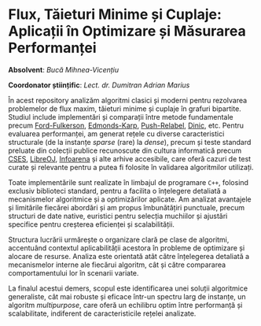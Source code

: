 # Flux, Tăieturi Minime și Cuplaje: Aplicații în Optimizare și Măsurarea Performanței

**Absolvent**: *Bucă Mihnea-Vicențiu*

**Coordonator științific**: *Lect. dr. Dumitran Adrian Marius*

În acest repository analizăm algoritmi clasici și moderni pentru rezolvarea problemelor de flux maxim, tăieturi minime și cuplaje în grafuri bipartite. Studiul include implementări și comparații între metode fundamentale precum [Ford-Fulkerson](https://en.wikipedia.org/wiki/Ford–Fulkerson_algorithm), [Edmonds-Karp](https://en.wikipedia.org/wiki/Edmonds–Karp_algorithm), [Push-Relabel](https://en.wikipedia.org/wiki/Push–relabel_maximum_flow_algorithm), [Dinic](https://en.wikipedia.org/wiki/Dinic's_algorithm), etc. Pentru evaluarea performanței, am generat rețele cu diverse caracteristici structurale (de la instanțe *sparse* (rare) la *dense*), precum și teste standard preluate din colecții publice recunoscute din cultura informatică precum [CSES](https://cses.fi/problemset/), [LibreOJ](https://loj.ac/), [Infoarena](https://infoarena.ro/arhiva-educationala) și alte arhive accesibile, care oferă cazuri de test curate și relevante pentru a putea fi folosite în validarea algoritmilor utilizați.

Toate implementările sunt realizate în limbajul de programare `C++`, folosind exclusiv biblioteci standard, pentru a facilita o înțelegere detaliată a mecanismelor algoritmice și a optimizărilor aplicate. Am analizat avantajele și limitările fiecărei abordări și am propus îmbunătățiri punctuale, precum structuri de date native, euristici pentru selecția muchiilor și ajustări specifice pentru creșterea eficienței și scalabilității.

Structura lucrării urmărește o organizare clară pe clase de algoritmi, accentuând contextul aplicabilității acestora în probleme de optimizare și alocare de resurse. Analiza este orientată atât către înțelegerea detaliată a mecanismelor interne ale fiecărui algoritm, cât și către compararea comportamentului lor în scenarii variate.

La finalul acestui demers, scopul este identificarea unei soluții algoritmice generaliste, cât mai robuste și eficace într-un spectru larg de instanțe, un algoritm *multipurpose*, care oferă un echilibru optim între performanță și scalabilitate, indiferent de caracteristicile rețelei analizate.